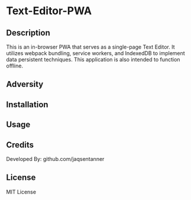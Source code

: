 # Text-Editor-PWA

## Description

This is an in-browser PWA that serves as a single-page Text Editor. It utilizes webpack bundling, service workers, and IndexedDB to implement data persistent techniques. This application is also intended to function offline. 

## Adversity

## Installation

## Usage

## Credits

Developed By: github.com/jaqsentanner

## License

MIT License
